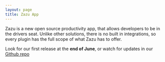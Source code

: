 ```yaml
---
layout: page
title: Zazu App
---
```


Zazu is a new open source productivity app, that allows developers to be in the
drivers seat. Unlike other solutions, there is no built in integrations, so
every plugin has the full scope of what Zazu has to offer.

Look for our first release at the **end of June**, or watch for updates in our
[Github repo](https://github.com/tinytacoteam/zazu)
